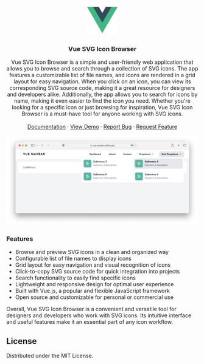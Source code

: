 <!-- Improved compatibility of back to top link: See: https://github.com/othneildrew/Best-README-Template/pull/73 -->

<a name="readme-top"></a>

<!-- PROJECT LOGO -->
<div align="center">
  <a href="https://github.com/tony-nz/vue-svg-icon-browser">
    <img src="src/assets/logo.png" alt="Logo" width="80" height="80">
  </a>

<h3 align="center">Vue SVG Icon Browser</h3>

  <p align="center">
    Vue SVG Icon Browser is a simple and user-friendly web application that allows you to browse and search through a collection of SVG icons. The app features a customizable list of file names, and icons are rendered in a grid layout for easy navigation. When you click on an icon, you can view its corresponding SVG source code, making it a great resource for designers and developers alike. Additionally, the app allows you to search for icons by name, making it even easier to find the icon you need. Whether you're looking for a specific icon or just browsing for inspiration, Vue SVG Icon Browser is a must-have tool for anyone working with SVG icons.
    <br />
    <br />
    <a href="#">Documentation</a>
    ·
    <a href="https://vue-svg-icon-browser.netlify.app/" target="_blank">View Demo</a>
    ·
    <a href="https://github.com/tony-nz/vue-svg-icon-browser/issues">Report Bug</a>
    ·
    <a href="https://github.com/tony-nz/vue-svg-icon-browser/issues">Request Feature</a>
  </p>
</div>

[![Vue Navbar Screen Shot][product-screenshot]](https://vue-svg-icon-browser.netlify.app)

### Features

- Browse and preview SVG icons in a clean and organized way
- Configurable list of file names to display icons
- Grid layout for easy navigation and visual recognition of icons
- Click-to-copy SVG source code for quick integration into projects
- Search functionality to easily find specific icons
- Lightweight and responsive design for optimal user experience
- Built with Vue.js, a popular and flexible JavaScript framework
- Open source and customizable for personal or commercial use

Overall, Vue SVG Icon Browser is a convenient and versatile tool for designers and developers who work with SVG icons. Its intuitive interface and useful features make it an essential part of any icon workflow.

<!-- LICENSE -->

## License

Distributed under the MIT License.

<!-- MARKDOWN LINKS & IMAGES -->
<!-- https://www.markdownguide.org/basic-syntax/#reference-style-links -->

[contributors-shield]: https://img.shields.io/github/contributors/tony-nz/vue-svg-icon-browser.svg?style=for-the-badge
[contributors-url]: https://github.com/tony-nz/vue-svg-icon-browser/graphs/contributors
[forks-shield]: https://img.shields.io/github/forks/tony-nz/vue-svg-icon-browser.svg?style=for-the-badge
[forks-url]: https://github.com/tony-nz/vue-svg-icon-browser/network/members
[stars-shield]: https://img.shields.io/github/stars/tony-nz/vue-svg-icon-browser.svg?style=for-the-badge
[stars-url]: https://github.com/tony-nz/vue-svg-icon-browser/stargazers
[issues-shield]: https://img.shields.io/github/issues/tony-nz/vue-svg-icon-browser.svg?style=for-the-badge
[issues-url]: https://github.com/tony-nz/vue-svg-icon-browser/issues
[product-screenshot]: src/assets/app-screenshot.png
